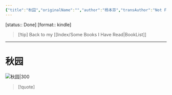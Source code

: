 ```yaml
---
{"title":"秋园","originalName":"","author":"杨本芬","transAuthor":"Not Found.","publisher":"北京联合出版公司","rating":9,"RelatedBooks":"夜晚的潜水艇,从零开始的女性主义,厌女,新名字的故事,巴黎评论·女性作家访谈,流俗地,失踪的孩子,离开的，留下的,房思琪的初恋乐园,平原上的摩西","ISBN":9787559640666,"type":"ReadNote","link":"https://book.douban.com/subject/34998019","cover":"https://img9.doubanio.com/view/subject/l/public/s33640730.jpg","pages":280,"publishDate":"2020-6","EndDate":"2022-05-15","alias":null,"pageprogress":null,"banner_icon":"📖","banner":"https://img9.doubanio.com/view/subject/l/public/s33640730.jpg","dg-publish":true,"permalink":"/BookNotes/秋园/","dgPassFrontmatter":true,"noteIcon":""}
---
```


[status:: Done]
[format:: kindle]

>[!tip] Back to my [[Index/Some Books I Have Read\|BookList]]

---
# 秋园

![秋园|300](https://img9.doubanio.com/view/subject/l/public/s33640730.jpg)

>[!quote]


